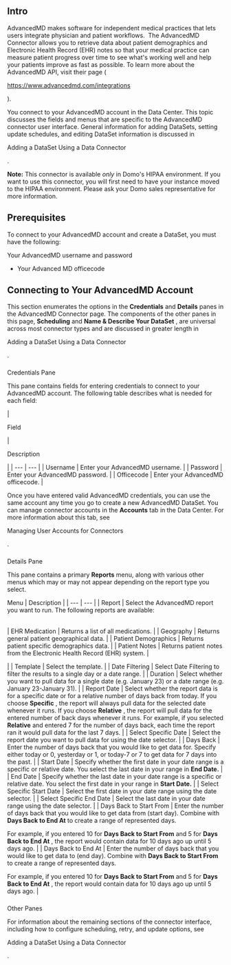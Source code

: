 

Intro
-------

AdvancedMD makes software for independent medical practices that lets users integrate physician and patient workflows.  The AdvancedMD Connector allows you to retrieve data about patient demographics and Electronic Health Record (EHR) notes so that your medical practice can measure patient progress over time to see what's working well and help your patients improve as fast as possible. To learn more about the AdvancedMD API, visit their page (

https://www.advancedmd.com/integrations

).


 You connect to your AdvancedMD account in the Data Center. This topic discusses the fields and menus that are specific to the AdvancedMD connector user interface. General information for adding DataSets, setting update schedules, and editing DataSet information is discussed in

Adding a DataSet Using a Data Connector

.


**Note:**
 This connector is available
 *only*
 in Domo's HIPAA environment. If you want to use this connector, you will first need to have your instance moved to the HIPAA environment. Please ask your Domo sales representative for more information.


 Prerequisites
---------------

To connect to your AdvancedMD account and create a DataSet, you must have the following:

 Your AdvancedMD username and password
* Your Advanced MD officecode

Connecting to Your AdvancedMD Account
---------------------------------------


 This section enumerates the options in the
 **Credentials**
 and
 **Details**
 panes in the AdvancedMD Connector page. The components of the other panes in this page,
 **Scheduling**
 and
 **Name & Describe Your DataSet**
 , are universal across most connector types and are discussed in greater length in

Adding a DataSet Using a Data Connector

.


###

Credentials Pane


 This pane contains fields for entering credentials to connect to your AdvancedMD account. The following table describes what is needed for each field:


|

Field

|

Description

|
| --- | --- |
|
 Username
  |
 Enter your AdvancedMD username.
  |
|
 Password
  |
 Enter your AdvancedMD password.
  |
|
 Officecode
  |
 Enter your AdvancedMD officecode.
  |


 Once you have entered valid AdvancedMD credentials, you can use the same account any time you go to create a new AdvancedMD DataSet. You can manage connector accounts in the
 **Accounts**
 tab in the Data Center. For more information about this tab, see

Managing User Accounts for Connectors

.


###
 Details Pane

This pane contains a primary
 **Reports**
 menu, along with various other menus which may or may not appear depending on the report type you select.


 Menu
  |
 Description
  |
| --- | --- |
|
 Report
  |
 Select the AdvancedMD report you want to run. The following reports are available:


|  |  |
| --- | --- |
|
 EHR Medication
  |
 Returns a list of all medications.
  |
|
 Geography
  |
 Returns general patient geographical data.
  |
|
 Patient Demographics
  |
 Returns patient specific demographics data.
  |
|
 Patient Notes
  |
 Returns patient notes from the Electronic Health Record (EHR) system.
  |

|
|
 Template
  |
 Select the template.
  |
|
 Date Filtering
  |
 Select Date Filtering to filter the results to a single day or a date range.
  |
|
 Duration
  |
 Select whether you want to pull data for a single date (e.g. January 23) or a date range (e.g. January 23-January 31).
  |
|
 Report Date
  |
 Select whether the report data is for a specific date or for a relative number of days back from today. If you choose
 ********Specific********
 , the report will always pull data for the selected date whenever it runs. If you choose
 ********Relative********
 , the report will pull data for the entered number of back days whenever it runs. For example, if you selected
 ********Relative********
 and entered 7 for the number of days back, each time the report ran it would pull data for the last 7 days.
  |
|
 Select Specific Date
  |
 Select the report date you want to pull data for using the date selector.
  |
|
 Days Back
  |
 Enter the number of days back that you would like to get data for. Specify either today or 0, yesterday or 1, or today-7 or 7 to get data for 7 days into the past.
  |
|
 Start Date
  |
 Specify whether the first date in your date range is a specific or relative date. You select the last date in your range in
 ********End Date.******** |
|
 End Date
  |
 Specify whether the last date in your date range is a specific or relative date. You select the first date in your range in
 ********Start Date.******** |
|
 Select Specific Start Date
  |
 Select the first date in your date range using the date selector.
  |
|
 Select Specific End Date
  |
 Select the last date in your date range using the date selector.
  |
|
 Days Back to Start From
  |
 Enter the number of days back that you would like to get data from (start day). Combine with
 ********Days Back to End At********
 to create a range of represented days.


 For example, if you entered 10 for
 ********Days Back to Start From********
 and 5 for
 ********Days Back to End At********
 , the report would contain data for 10 days ago up until 5 days ago.
  |
|
 Days Back to End At
  |
 Enter the number of days back that you would like to get data to (end day). Combine with
 ********Days Back to Start From********
 to create a range of represented days.


 For example, if you entered 10 for
 ********Days Back to Start From********
 and 5 for
 ********Days Back to End At********
 , the report would contain data for 10 days ago up until 5 days ago.
  |


###
 Other Panes

For information about the remaining sections of the connector interface, including how to configure scheduling, retry, and update options, see

Adding a DataSet Using a Data Connector

.

